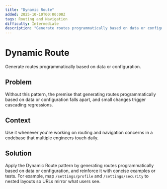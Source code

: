 ```yaml
---
title: "Dynamic Route"
added: 2025-10-10T00:00:00Z
tags: Routing and Navigation
difficulty: Intermediate
description: "Generate routes programmatically based on data or configuration."
---
```

# Dynamic Route

Generate routes programmatically based on data or configuration.

## Problem

Without this pattern, the premise that generating routes programmatically based on data or configuration falls apart, and small changes trigger cascading regressions.

## Context

Use it whenever you're working on routing and navigation concerns in a codebase that multiple engineers touch daily.

## Solution

Apply the Dynamic Route pattern by generating routes programmatically based on data or configuration, and reinforce it with concise examples or tests. For example, map `/settings/profile` and `/settings/security` to nested layouts so URLs mirror what users see.
